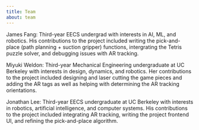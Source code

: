 ```yaml
---
title: Team
about: team
---
```


James Fang: Third-year EECS undergrad with interests in AI, ML, and robotics. His contributions to the project included writing the pick-and-place (path planning + suction gripper) functions, intergrating the Tetris puzzle solver, and debugging issues with AR tracking.

Miyuki Weldon: Third-year Mechanical Engineering undergraduate at UC Berkeley with interests in design, dynamics, and robotics. Her contributions to the project included designing and laser cutting the game pieces and adding the AR tags as well as helping with determining the AR tracking orientations.

Jonathan Lee: Third-year EECS undergraduate at UC Berkeley with interests in robotics, artificial intelligence, and computer systems. His contributions to the project included integrating AR tracking, writing the project frontend UI, and refining the pick-and-place algorithm.
